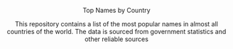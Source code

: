 <p align="center">Top Names by Country</p>
<p align="center">This repository contains a list of the most popular names in almost all countries of the world. The data is sourced from government statistics and other reliable sources</p>
